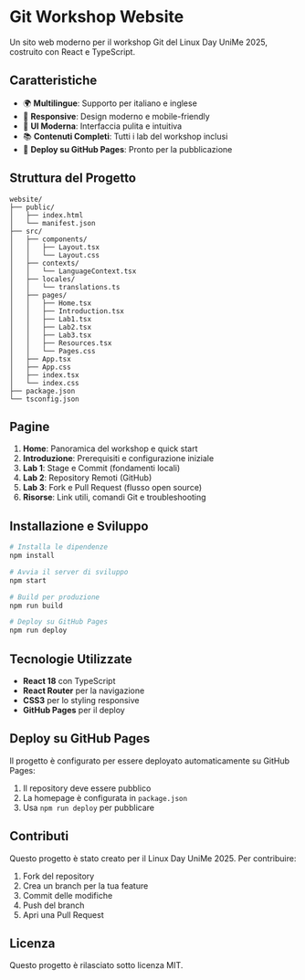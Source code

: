# Git Workshop Website

Un sito web moderno per il workshop Git del Linux Day UniMe 2025, costruito con React e TypeScript.

## Caratteristiche

- 🌍 **Multilingue**: Supporto per italiano e inglese
- 📱 **Responsive**: Design moderno e mobile-friendly
- 🎨 **UI Moderna**: Interfaccia pulita e intuitiva
- 📚 **Contenuti Completi**: Tutti i lab del workshop inclusi
- 🚀 **Deploy su GitHub Pages**: Pronto per la pubblicazione

## Struttura del Progetto

```
website/
├── public/
│   ├── index.html
│   └── manifest.json
├── src/
│   ├── components/
│   │   ├── Layout.tsx
│   │   └── Layout.css
│   ├── contexts/
│   │   └── LanguageContext.tsx
│   ├── locales/
│   │   └── translations.ts
│   ├── pages/
│   │   ├── Home.tsx
│   │   ├── Introduction.tsx
│   │   ├── Lab1.tsx
│   │   ├── Lab2.tsx
│   │   ├── Lab3.tsx
│   │   ├── Resources.tsx
│   │   └── Pages.css
│   ├── App.tsx
│   ├── App.css
│   ├── index.tsx
│   └── index.css
├── package.json
└── tsconfig.json
```

## Pagine

1. **Home**: Panoramica del workshop e quick start
2. **Introduzione**: Prerequisiti e configurazione iniziale
3. **Lab 1**: Stage e Commit (fondamenti locali)
4. **Lab 2**: Repository Remoti (GitHub)
5. **Lab 3**: Fork e Pull Request (flusso open source)
6. **Risorse**: Link utili, comandi Git e troubleshooting

## Installazione e Sviluppo

```bash
# Installa le dipendenze
npm install

# Avvia il server di sviluppo
npm start

# Build per produzione
npm run build

# Deploy su GitHub Pages
npm run deploy
```

## Tecnologie Utilizzate

- **React 18** con TypeScript
- **React Router** per la navigazione
- **CSS3** per lo styling responsive
- **GitHub Pages** per il deploy

## Deploy su GitHub Pages

Il progetto è configurato per essere deployato automaticamente su GitHub Pages:

1. Il repository deve essere pubblico
2. La homepage è configurata in `package.json`
3. Usa `npm run deploy` per pubblicare

## Contributi

Questo progetto è stato creato per il Linux Day UniMe 2025. Per contribuire:

1. Fork del repository
2. Crea un branch per la tua feature
3. Commit delle modifiche
4. Push del branch
5. Apri una Pull Request

## Licenza

Questo progetto è rilasciato sotto licenza MIT.
